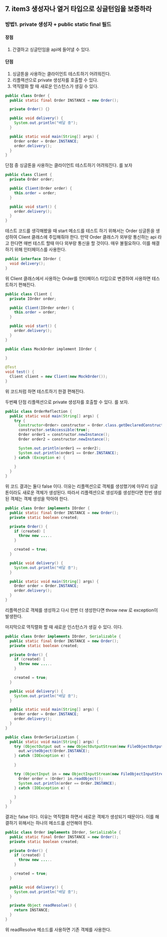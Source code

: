 ## 7. item3 생성자나 열거 타입으로 싱글턴임을 보증하라

### 방법1. private 생성자 + public static final 필드

#### 장점
1. 간결하고 싱글턴임을 api에 들어낼 수 있다.

#### 단점
1. 싱글톤을 사용하는 클라이언트 테스트하기 어려워진다.
2. 리플렉션으로 private 생성자를 호출할 수 있다.
3. 역직렬화 할 때 새로운 인스턴스가 생길 수 있다.

````java
public class Order {
  public static final Order INSTANCE = new Order();

  private Order() {}

  public void delivery() {
    System.out.println("배달 중");
  }

  public static void main(String[] args) {
    Order order = Order.INSTANCE;
    order.delivery();
  }
}
````

단점 중 싱글톤을 사용하는 클라이언트 테스트하기 어려워진다. 를 보자

````java
public class Client {
  private Order order;

  public Client(Order order) {
    this.order = order;
  }

  public void start() {
    order.delivery();
  }
}
````

테스트 코드를 생각해봤을 때 start 메소드를 테스트 하기 위해서는 Order 싱글톤을 생성하여 Client 클래스에 주입해줘야 한다.
만약 Order 클래스가 외부랑 통신하는 api 라고 한다면 매번 테스트 할때 마다 외부랑 통신을 할 것이다. 매우 불필요하다.
이를 해결하기 위해 인터페이스를 사용한다.

````java
public interface IOrder {
  void delivery();
}
````

위 Client 클래스에서 사용하는 Order를 인터페이스 타입으로 변경하여 사용하면 테스트하기 편해진다.

````java
public class Client {
  private IOrder order;

  public Client(IOrder order) {
    this.order = order;
  }

  public void start() {
    order.delivery();
  }
}

public class MockOrder implement IOrder {
  
}

@Test
void test() {
  Client client = new Client(new MockOrder());
}
````

위 코드처럼 하면 테스트하기 한결 편해진다.

두번째 단점 리플렉션으로 private 생성자를 호출할 수 있다. 를 보자.
````java
public class OrderReflection {
  public static void main(String[] args) {
    try {
      Constructor<Order> constructor = Order.class.getDeclaredConstructor();
      constructor.setAccessible(true);
      Order order1 = constructor.newInstance();
      Order order2 = constructor.newInstance();

      System.out.println(order1 == order2);
      System.out.println(order1 == Order.INSTANCE);
    } catch (Exception e) {
      
    }
  }
}
````

위 코드 결과는 둘다 false 이다.
이유는 리플렉션으로 객체를 생성했기에 아무리 싱글톤이라도 새로운 객체가 생성된다.
따라서 리플렉션으로 생성자를 생성한다면 한번 생성된 객체는 객체 생성을 막아야 한다.

````java
public class Order implements IOrder {
  public static final Order INSTANCE = new Order();
  private static boolean created;

  private Order() {
    if (created) [
      throw new .....
    }

    created = true;
  }

  public void delivery() {
    System.out.println("배달 중");
  }

  public static void main(String[] args) {
    Order order = Order.INSTANCE;
    order.delivery();
  }
}
````

리플렉션으로 객체를 생성하고 다시 한번 더 생성한다면 throw new 로 exception이 발생한다.

마지막으로 역직렬화 할 때 새로운 인스턴스가 생길 수 있다. 이다.

````java
public class Order implements IOrder, Serializable {
  public static final Order INSTANCE = new Order();
  private static boolean created;

  private Order() {
    if (created) [
      throw new .....
    }

    created = true;
  }

  public void delivery() {
    System.out.println("배달 중");
  }

  public static void main(String[] args) {
    Order order = Order.INSTANCE;
    order.delivery();
  }
}

public class OrderSerialization {
  public static void main(String[] args) {
    try (ObjectOutput out = new ObjectOutputStream(new FileObjectOutputStream("order.obj"))) {
      out.writeObject(Order.INSTANCE);
    } catch (IOException e) {
    
    }

    try (ObjectInput in = new ObjectInputStream(new FileObjectInputStream("order.obj"))) {
      Order order = (Order) in.readObject();
      System.out.println(order == Order.INSTANCE);
    } catch (IOException e) {
    
    }
  }
}
````

결과는 false 이다.
이유는 역직렬화 하면서 새로운 객체가 생성되기 때문이다.
이를 해결하기 위해서는 하나의 메소드를 선언해야 한다.

````java
public class Order implements IOrder, Serializable {
  public static final Order INSTANCE = new Order();
  private static boolean created;

  private Order() {
    if (created) [
      throw new .....
    }

    created = true;
  }

  public void delivery() {
    System.out.println("배달 중");
  }

  private Object readResolve() {
    return INSTANCE;
  }
}
````

위 readResolve 메소드를 사용하면 기존 객체를 사용한다.
